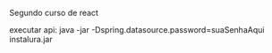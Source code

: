 Segundo curso de react

executar api: java -jar -Dspring.datasource.password=suaSenhaAqui instalura.jar
